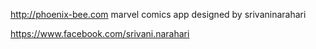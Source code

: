 http://phoenix-bee.com
marvel comics app  designed by srivaninarahari

https://www.facebook.com/srivani.narahari




